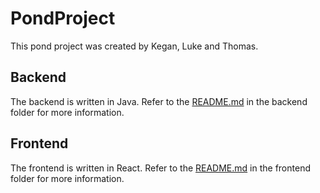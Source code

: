# PondProject
This pond project was created by Kegan, Luke and Thomas.
## Backend
The backend is written in Java.
Refer to the [README.md](./backend/README.md) in the backend folder for more information.

## Frontend
The frontend is written in React.
Refer to the [README.md](./frontend/README.md) in the frontend folder for more information.